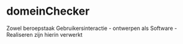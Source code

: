 # domeinChecker
Zowel beroepstaak Gebruikersinteractie - ontwerpen als Software - Realiseren zijn hierin verwerkt
